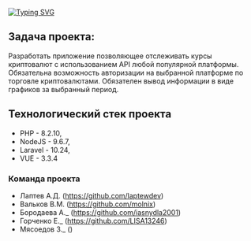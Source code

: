 [![Typing SVG](https://readme-typing-svg.herokuapp.com?color=%2336BCF7&lines=Crypto)](https://git.io/typing-svg)

## Задача проекта:

Разработать приложение позволяющее отслеживать курсы
криптовалют с использованием API любой популярной
платформы. Обязательна возможность авторизации на выбранной
платформе по торговле криптовалютами. Обязателен вывод 
информации в виде графиков за выбранный период.

## Технологический стек проекта

- PHP - 8.2.10,
- NodeJS - 9.6.7,
- Laravel - 10.24,
- VUE - 3.3.4

### Команда проекта

- Лаптев А.Д. (https://github.com/laptewdev)
- Вальков В.М. (https://github.com/molnix)
- Бородаева А._ (https://github.com/iasnydla2001)
- Горченко Е._ (https://github.com/LISA13246)
- Мясоедов З._ ()
